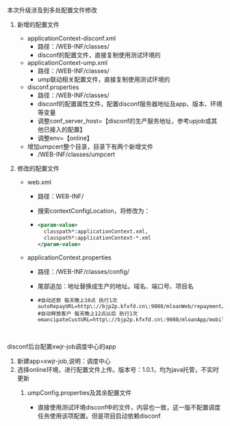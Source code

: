本次升级涉及到多处配置文件修改

1. 新增的配置文件

   - applicationContext-disconf.xml  
     - 路径：/WEB-INF/classes/
     - disconf的配置文件，直接复制使用测试环境的
   - applicationContext-ump.xml   
     - 路径：/WEB-INF/classes/
     - ump联动相关配置文件，直接复制使用测试环境的
   - disconf.properties      
     - 路径：/WEB-INF/classes/
     - disconf的配置属性文件，配置disconf服务器地址及app、版本、环境等变量
     - 调整conf_server_host=【disconf的生产服务地址，参考upjob或其他已接入的配置】
     - 调整env=【online】
   - 增加umpcert整个目录，目录下有两个新增文件
     - /WEB-INF/classes/umpcert

2. 修改的配置文件

   - web.xml

     - 路径：WEB-INF/

     - 搜索contextConfigLocation，将<param-value>修改为：

     - ```xml
       <param-value>
         classpath*:applicationContext.xml,
         classpath*:applicationContext-*.xml
       </param-value>
       ```

   - applicationContext.properties

     - 路径：/WEB-INF/classes/config/

     - 尾部追加：地址替换成生产的地址。域名、端口号、项目名

     - ```properties
       #自动还款 每天晚上10点 执行1次
       autoRepayURL=http\://bjp2p.kfxfd.cn\:9080/mloanWeb/repayment/autoRepay
       #自动释放客户 每天晚上12点以后 执行1次
       emancipateCustURL=http\://bjp2p.kfxfd.cn\:9080/mloanApp/mobile/cust/emancipate
       ```

     ​

disconf后台配置xwjr-job调度中心的app

1. 新建app=xwjr-job,说明：调度中心
2. 选择online环境，进行配置文件上传。版本号：1.0.1，均为java托管，不实时更新
   1. umpConfig.properties及其余配置文件

      - 直接使用测试环境disconf中的文件，内容也一致，这一版不配置调度任务使用该项配置。但是项目启动依赖disconf

      ​

